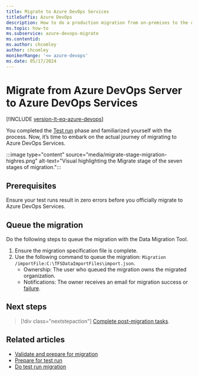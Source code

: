 ```yaml
---
title: Migrate to Azure DevOps Services
titleSuffix: Azure DevOps
description: How to do a production migration from on-premises to the cloud in Azure DevOps Services.
ms.topic: how-to
ms.subservice: azure-devops-migrate
ms.contentid: 
ms.author: chcomley
author: chcomley
monikerRange: '<= azure-devops'
ms.date: 05/17/2024
---
```


# Migrate from Azure DevOps Server to Azure DevOps Services 

[!INCLUDE [version-lt-eq-azure-devops](../includes/version-lt-eq-azure-devops.md)] 

You completed the [Test run](migration-test-run.md) phase and familiarized yourself with the process. Now, it’s time to embark on the actual journey of migrating to Azure DevOps Services. 

:::image type="content" source="media/migrate-stage-migration-highres.png" alt-text="Visual highlighting the Migrate stage of the seven stages of migration.":::

## Prerequisites 

Ensure your test runs result in zero errors before you officially migrate to Azure DevOps Services. 

## Queue the migration 

Do the following steps to queue the migration with the Data Migration Tool.  

1. Ensure the migration specification file is complete. 
1. Use the following command to queue the migration: `Migration /importFile:C:\TFSDataImportFiles\import.json`. 
    - Ownership: The user who queued the migration owns the migrated organization. 
    - Notifications: The owner receives an email for migration success or [failure](migration-troubleshooting.md).

## Next steps

> [!div class="nextstepaction"]
> [Complete post-migration tasks](migration-post-migration.md).

## Related articles 

- [Validate and prepare for migration](migration-validate.md)
- [Prepare for test run](migration-prepare-test-run.md)
- [Do test run migration](migration-test-run.md)

 
